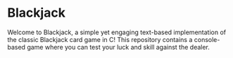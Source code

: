 # Blackjack
Welcome to Blackjack, a simple yet engaging text-based implementation of the classic Blackjack card game in C! This repository contains a console-based game where you can test your luck and skill against the dealer.

